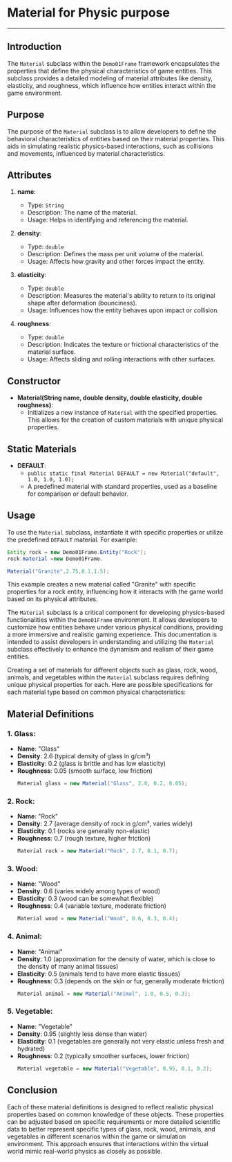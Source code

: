 # Material for Physic purpose

---

## Introduction

The `Material` subclass within the `Demo01Frame` framework encapsulates the properties that define the physical
characteristics of game entities. This subclass provides a detailed modeling of material attributes like density,
elasticity, and roughness, which influence how entities interact within the game environment.

## Purpose

The purpose of the `Material` subclass is to allow developers to define the behavioral characteristics of entities based
on their material properties. This aids in simulating realistic physics-based interactions, such as collisions and
movements, influenced by material characteristics.

## Attributes

1. **name**:
    - Type: `String`
    - Description: The name of the material.
    - Usage: Helps in identifying and referencing the material.

2. **density**:
    - Type: `double`
    - Description: Defines the mass per unit volume of the material.
    - Usage: Affects how gravity and other forces impact the entity.

3. **elasticity**:
    - Type: `double`
    - Description: Measures the material's ability to return to its original shape after deformation (bounciness).
    - Usage: Influences how the entity behaves upon impact or collision.

4. **roughness**:
    - Type: `double`
    - Description: Indicates the texture or frictional characteristics of the material surface.
    - Usage: Affects sliding and rolling interactions with other surfaces.

## Constructor

- **Material(String name, double density, double elasticity, double roughness)**:
    - Initializes a new instance of `Material` with the specified properties. This allows for the creation of custom
      materials with unique physical properties.

## Static Materials

- **DEFAULT**:
    - `public static final Material DEFAULT = new Material("default", 1.0, 1.0, 1.0);`
    - A predefined material with standard properties, used as a baseline for comparison or default behavior.

## Usage

To use the `Material` subclass, instantiate it with specific properties or utilize the predefined `DEFAULT` material.
For example:

```java
Entity rock = new Demo01Frame.Entity("Rock");
rock.material =new Demo01Frame.

Material("Granite",2.75,0.1,1.5);
```

This example creates a new material called "Granite" with specific properties for a rock entity, influencing how it
interacts with the game world based on its physical attributes.

The `Material` subclass is a critical component for developing physics-based functionalities within the `Demo01Frame`
environment. It allows developers to customize how entities behave under various physical conditions, providing a more
immersive and realistic gaming experience. This documentation is intended to assist developers in understanding and
utilizing the `Material` subclass effectively to enhance the dynamism and realism of their game entities.

Creating a set of materials for different objects such as glass, rock, wood, animals, and vegetables within
the `Material` subclass requires defining unique physical properties for each. Here are possible specifications for each
material type based on common physical characteristics:

## Material Definitions

### 1. **Glass**:

- **Name**: "Glass"
- **Density**: 2.6 (typical density of glass in g/cm³)
- **Elasticity**: 0.2 (glass is brittle and has low elasticity)
- **Roughness**: 0.05 (smooth surface, low friction)
   ```java
   Material glass = new Material("Glass", 2.6, 0.2, 0.05);
   ```

### 2. **Rock**:

- **Name**: "Rock"
- **Density**: 2.7 (average density of rock in g/cm³, varies widely)
- **Elasticity**: 0.1 (rocks are generally non-elastic)
- **Roughness**: 0.7 (rough texture, higher friction)
   ```java
   Material rock = new Material("Rock", 2.7, 0.1, 0.7);
   ```

### 3. **Wood**:

- **Name**: "Wood"
- **Density**: 0.6 (varies widely among types of wood)
- **Elasticity**: 0.3 (wood can be somewhat flexible)
- **Roughness**: 0.4 (variable texture, moderate friction)
   ```java
   Material wood = new Material("Wood", 0.6, 0.3, 0.4);
   ```

### 4. **Animal**:

- **Name**: "Animal"
- **Density**: 1.0 (approximation for the density of water, which is close to the density of many animal tissues)
- **Elasticity**: 0.5 (animals tend to have more elastic tissues)
- **Roughness**: 0.3 (depends on the skin or fur, generally moderate friction)
   ```java
   Material animal = new Material("Animal", 1.0, 0.5, 0.3);
   ```

### 5. **Vegetable**:

- **Name**: "Vegetable"
- **Density**: 0.95 (slightly less dense than water)
- **Elasticity**: 0.1 (vegetables are generally not very elastic unless fresh and hydrated)
- **Roughness**: 0.2 (typically smoother surfaces, lower friction)
   ```java
   Material vegetable = new Material("Vegetable", 0.95, 0.1, 0.2);
   ```

## Conclusion

Each of these material definitions is designed to reflect realistic physical properties based on common knowledge of
these objects. These properties can be adjusted based on specific requirements or more detailed scientific data to
better represent specific types of glass, rock, wood, animals, and vegetables in different scenarios within the game or
simulation environment. This approach ensures that interactions within the virtual world mimic real-world physics as
closely as possible.
